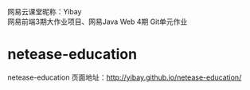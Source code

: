 网易云课堂昵称：Yibay <br/>
网易前端3期大作业项目、网易Java Web 4期 Git单元作业
# netease-education
netease-education
页面地址：http://yibay.github.io/netease-education/
